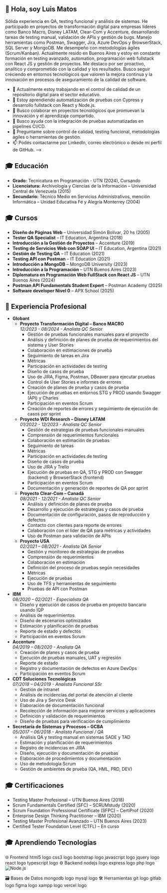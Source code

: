 ## 👋 Hola, soy Luis Matos
   <p>
    Sólida experiencia en QA, testing funcional y análisis de sistemas. He participado en proyectos de transformación digital para empresas líderes como Banco Macro, Disney LATAM, Clear-Com y Accenture, desarrollando tareas de testing manual, validación de APIs y gestión de bugs. Manejo herramientas como Postman, Swagger, Jira, Azure DevOps y BrowserStack, SQL Server y MongoDB. Me desempeño con metodologías ágiles (Scrum/Kanban). Actualmente resido en Buenos Aires y estoy en constante formación en testing avanzado, automation, programación web fullstack con React JS y gestión de proyectos. Me destaco por ser proactivo, analítico y comprometido con la calidad y los resultados. Busco seguir creciendo en entornos tecnológicos que valoren la mejora continua y la innovación en procesos de aseguramiento de la calidad de software.
  </p>

- 🔭 Actualmente estoy trabajando en el control de calidad de un repositorio digital para el sector educativo.
- 🌱 Estoy aprendiendo automatización de pruebas con Cypress y desarrollo fullstack con React y Node.js.
- 👯 Busco colaborar en proyectos tecnológicos que promuevan la innovación y el aprendizaje compartido.
- 🤔 Busco ayuda con la integración de pruebas automatizadas en pipelines CI/CD.
- 💬 Preguntame sobre control de calidad, testing funcional, metodologías ágiles o herramientas de gestión.
- 📫 Podés contactarme por LinkedIn, correo electrónico o desde mi perfil de GitHub.
-->

## 🎓 Educación
<ul>
  <li>
    <strong>Grado:</strong> Tecnicatura en Programación - UTN (2024), Cursando
  </li>
  <li>
    <strong>Licenciatura:</strong> Archivología y Ciencias de la Información – Universidad Central de Venezuela (2015)
  </li>
  <li>
    <strong>Secundario:</strong> Técnico Medio en Servicios Administrativos, mención Informática – Unidad Educativa Fe y Alegría Monterrey (2004)
  </li>
</ul>

## 🎓 Cursos
<ul>
  <li><strong>Diseño de Páginas Web</strong> – Universidad Simón Bolívar, 20 hs (2005)</li>
  <li><strong>Tester QA Specialist</strong> – IT Education, Argentina (2018)</li>
  <li><strong>Introducción a la Gestión de Proyectos</strong> – Accenture (2019)</li>
  <li><strong>Testing de Servicios Web con SOAP UI</strong> – IT Education, Argentina (2021)</li>
  <li><strong>Gestión de Testing QA</strong> – IT Education (2021)</li>
  <li><strong>Testing API con Postman</strong> – IT Education (2021)</li>
  <li><strong>Introducción a MongoDB</strong> – MongoDB University (2023)</li>
  <li><strong>Introducción a la Programación</strong> – UTN Buenos Aires (2023)</li>
  <li><strong>Diplomatura en Programación Web FullStack con React JS</strong> – UTN Buenos Aires (2024)</li>
  <li><strong>Postman API Fundamentals Student Expert</strong> – Postman Academy (2025)</li>
  <li><strong>Software developer Nivel 0</strong> – APX School (2025)</li>
</ul>



## 💼 Experiencia Profesional
<ul>
  <li>
    <strong>Globant</strong>
    <ul>
      <li>
        <strong>Proyecto Transformación Digital – Banco MACRO</strong><br>
        <em>12/2023 - 08/2024 - Analista QC Senior</em>
        <ul>
          <li>Gestión de pruebas funcionales manuales para el proyecto</li>
          <li>Análisis y definición de planes de prueba de requerimientos del sistema y User Stories</li>
          <li>Colaboración en estimaciones de prueba</li>
          <li>Seguimiento de tareas en Jira</li>
          <li>Métricas</li>
          <li>Participación en actividades de testing</li>
          <li>Diseño de casos de prueba</li>
          <li>Uso de JIRA, Figma, Postman, DBeaver para ejecutar pruebas</li>
          <li>Control de User Stories e informes de errores</li>
          <li>Creación de planes de prueba y casos de prueba</li>
          <li>Ejecución de pruebas en entornos STG y PROD usando Swagger (API) y Charles</li>
          <li>Participación en eventos Scrum</li>
          <li>Creación de reportes de errores y seguimiento de ejecución de casos por sprint</li>
        </ul>
      </li>
      <li>
        <strong>Proyecto WDI Research – Disney LATAM</strong><br>
        <em>01/2022 - 12/2023 - Analista QC Senior</em>
        <ul>
          <li>Gestión de estrategias de pruebas funcionales manuales</li>
          <li>Comprensión de requerimientos funcionales</li>
          <li>Colaboración en estimación de pruebas</li>
          <li>Seguimiento de tareas</li>
          <li>Métricas</li>
          <li>Participación en actividades de testing</li>
          <li>Diseño de casos de prueba</li>
          <li>Uso de JIRA y Trello</li>
          <li>Ejecución de pruebas en QA, STG y PROD con Swagger (backend) y BrowserStack (frontend)</li>
          <li>Participación en eventos Scrum</li>
          <li>Documentación y generación de reportes de QA por sprint</li>
        </ul>
      </li>
      <li>
        <strong>Proyecto Clear-Com – Canadá</strong><br>
        <em>08/2021 - 12/2021 - Analista QC Senior</em>
        <ul>
          <li>Análisis y definición de planes de prueba</li>
          <li>Desarrollo y ejecución de estrategias y casos de prueba</li>
          <li>Documentación de configuración, pasos de reproducción y defectos</li>
          <li>Contacto con clientes para reporte de errores</li>
          <li>Colaboración con el líder de QA para métricas y actividades</li>
          <li>Uso de Postman para validación de APIs</li>
        </ul>
      </li>
      <li>
        <strong>Proyecto USA</strong><br>
        <em>02/2021 – 08/2021 - Analista QA Senior</em>
        <ul>
          <li>Gestión y monitoreo de estrategias de pruebas</li>
          <li>Comprensión de requerimientos</li>
          <li>Colaboración en estimación</li>
          <li>Definición del proceso de pruebas según necesidades</li>
          <li>Métricas</li>
          <li>Ejecución de pruebas</li>
          <li>Uso de TFS y herramientas de seguimiento</li>
          <li>Pruebas de API con Postman</li>
        </ul>
      </li>
    </ul>
  </li>
  <li>
    <strong>IBM</strong><br>
    <em>08/2020 – 02/2021 - Especialista QA</em>
    <ul>
      <li>Diseño y ejecución de casos de prueba en proyecto bancario usando IQP</li>
      <li>Análisis de requerimientos</li>
      <li>Diseño de escenarios optimizados</li>
      <li>Estimación y planificación de pruebas</li>
      <li>Reporte de estado y defectos</li>
      <li>Participación en eventos Scrum</li>
    </ul>
  </li>
  <li>
    <strong>Accenture</strong><br>
    <em>04/2019 – 08/2020 - Analista QA</em>
    <ul>
      <li>Creación de planes y casos de prueba</li>
      <li>Ejecución de pruebas manuales, UAT y regresión</li>
      <li>Reporte de estado</li>
      <li>Registro y documentación de defectos en Azure DevOps</li>
      <li>Participación en eventos Scrum</li>
    </ul>
  </li>
  <li>
    <strong>CDT Soluciones Tecnológicas</strong><br>
    <em>07/2018 – 04/2019 - Analista Funcional SSr</em>
    <ul>
      <li>Gestión de intranet</li>
      <li>Análisis de incidencias del portal de atención al cliente</li>
      <li>Uso de Jira y Service Desk</li>
      <li>Elaboración de documentación funcional</li>
      <li>Recolección de información para mejorar servicios y aplicaciones</li>
      <li>Definición y validación de requerimientos</li>
      <li>Diseño de pruebas para verificación de cumplimiento</li>
    </ul>
  </li>
  <li>
    <strong>Secretaría de Sistemas y Procesos – GCBA</strong><br>
    <em>05/2017 – 06/2018 - Analista Funcional / QA</em>
    <ul>
      <li>Análisis QA y testing manual en sistemas SADE y TAD</li>
      <li>Estimación y planificación de requerimientos</li>
      <li>Registro de incidencias en JIRA</li>
      <li>Diseño, ejecución y documentación de pruebas</li>
      <li>Elaboración de procedimientos y documentación</li>
      <li>Uso de metodología Scrum</li>
      <li>Gestión de ambientes de prueba (QA, HML, PRD, DEV)</li>
    </ul>
  </li>
</ul>


## 🎓 Certificaciones
<ul>
  <li>Testing Master Profesional – UTN Buenos Aires (2018)</li>
  <li>Scrum Fundamentals Certified (SFC) – SCRUMstudy (2020)</li>
  <li>Scrum Foundation Professional Certificate (SFPC) – CertiProf (2020)</li>
  <li>Enterprise Design Thinking Practitioner – IBM (2020)</li>
  <li>Testing Master Profesional Avanzado – UTN Buenos Aires (2023)</li>
  <li>Certified Tester Foundation Level (CTFL) – En curso</li>
</ul>


## 🎓 Aprendiendo Tecnologías
🌐 Frontend
html5 logo  css3 logo  bootstrap logo  javascript logo  jquery logo  react logo  typescript logo
⚙️ Backend
nodejs logo  express logo  php logo
![Node.js](https://img.shields.io/badge/Node.js-339933?style=flat&logo=nodedotjs&logoColor=white)

🗃️ Bases de Datos
mongodb logo  mysql logo
🛠️ Herramientas
git logo  gitlab logo  figma logo  xampp logo  vercel logo
